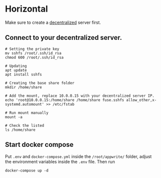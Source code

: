 # Horizontal

Make sure to create a [decentralized](../decentralized) server first.

## Connect to your decentralized server.

```shell
# Setting the private key
mv sshfs /root/.ssh/id_rsa
chmod 600 /root/.ssh/id_rsa

# Updating
apt update
apt install sshfs

# Creating the base share folder
mkdir /home/share

# Add the mount, replace 10.0.0.15 with your decentralized server IP.
echo 'root@10.0.0.15:/home/share /home/share fuse.sshfs allow_other,x-systemd.automount' >> /etc/fstab

# Run mount manually
mount -a

# Check the listed
ls /home/share
```

## Start docker compose

Put `.env` and `docker-compose.yml` inside the `/root/appwrite/` folder, adjust the environment variables inside the `.env` file. Then run

```shell
docker-compose up -d
```
